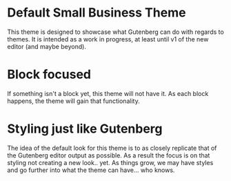 # Default Small Business Theme
This theme is designed to showcase what Gutenberg can do with regards to themes. It is intended as a work in progress, at least until v1 of the new editor (and maybe beyond).

# Block focused
If something isn't a block yet, this theme will not have it. As each block happens, the theme will gain that functionality.

# Styling just like Gutenberg
The idea of the default look for this theme is to as closely replicate that of the Gutenberg editor output as possible. As a result the focus is on that styling not creating a new look.. yet. As things grow, we may have styles and go further into what the theme can have... who knows.

